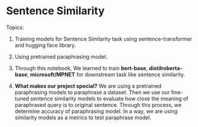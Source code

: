# Sentence Similarity

Topics:

1. Training models for Sentence Similarity task using sentence-transformer and hugging face library. 

2. Using pretrained paraphrasing model.

2. Through this notebook, We learned to train **bert-base**, **distilroberta-base**, **microsoft/MPNET** for downstream task like sentence similarity.

3.  **What makes our project special?** We are using a pretrained paraphrasing models to paraphrase a dataset. Then we use our fine-tuned sentence similarity models to evaluate how close the meaning of paraphrased query is to original sentence. Through this process, we determine accuracy of paraphrasing model. In a way, we are using similarity models as a metrics to test paraphrase model.
